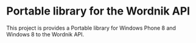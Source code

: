 # Portable library for the Wordnik API

This project is provides a Portable library for Windows Phone 8
and Windows 8 to the Wordnik API.
